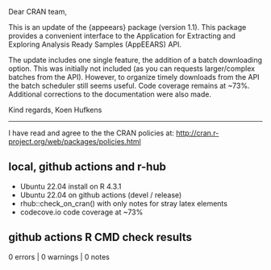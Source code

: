 Dear CRAN team,

This is an update of the {appeears} package (version 1.1). This package provides a convenient interface to the Application for Extracting and Exploring Analysis Ready Samples (AppEEARS) API.

The update includes one single feature, the addition of a batch downloading
option. This was initially not included (as you can requests larger/complex batches from the API). However, to organize timely downloads from the API the batch scheduler still seems useful. Code coverage remains at ~73%. Additional corrections to the documentation were also made.

Kind regards,
Koen Hufkens

--- 

I have read and agree to the the CRAN policies at:
http://cran.r-project.org/web/packages/policies.html

## local, github actions and r-hub

- Ubuntu 22.04 install on R 4.3.1
- Ubuntu 22.04 on github actions (devel / release)
- rhub::check_on_cran() with only notes for stray latex elements
- codecove.io code coverage at ~73%

## github actions R CMD check results

0 errors | 0 warnings | 0 notes

